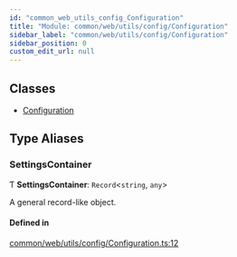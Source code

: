 ```yaml
---
id: "common_web_utils_config_Configuration"
title: "Module: common/web/utils/config/Configuration"
sidebar_label: "common/web/utils/config/Configuration"
sidebar_position: 0
custom_edit_url: null
---
```


## Classes

- [Configuration](../classes/common_web_utils_config_Configuration.Configuration.md)

## Type Aliases

### SettingsContainer

Ƭ **SettingsContainer**: `Record`<`string`, `any`\>

A general record-like object.

#### Defined in

[common/web/utils/config/Configuration.ts:12](https://github.com/Soroush9978/rds-ng/blob/3365237/src/common/web/utils/config/Configuration.ts#L12)
